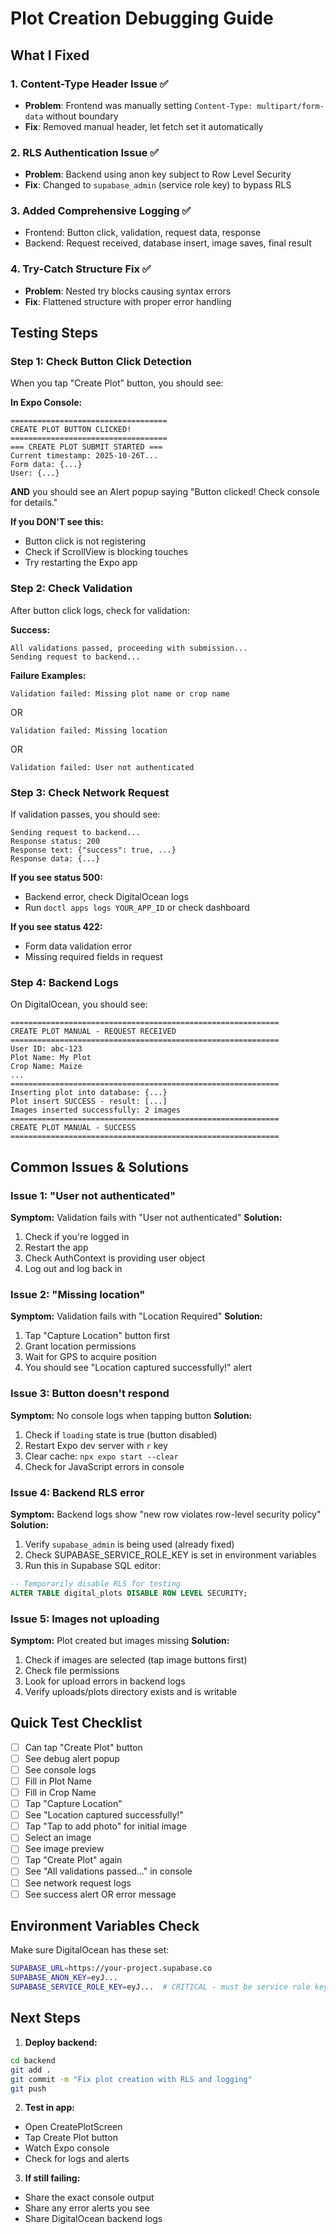 # Plot Creation Debugging Guide

## What I Fixed

### 1. **Content-Type Header Issue** ✅
- **Problem**: Frontend was manually setting `Content-Type: multipart/form-data` without boundary
- **Fix**: Removed manual header, let fetch set it automatically

### 2. **RLS Authentication Issue** ✅
- **Problem**: Backend using anon key subject to Row Level Security
- **Fix**: Changed to `supabase_admin` (service role key) to bypass RLS

### 3. **Added Comprehensive Logging** ✅
- Frontend: Button click, validation, request data, response
- Backend: Request received, database insert, image saves, final result

### 4. **Try-Catch Structure Fix** ✅
- **Problem**: Nested try blocks causing syntax errors
- **Fix**: Flattened structure with proper error handling

## Testing Steps

### Step 1: Check Button Click Detection
When you tap "Create Plot" button, you should see:

**In Expo Console:**
```
===================================
CREATE PLOT BUTTON CLICKED!
===================================
=== CREATE PLOT SUBMIT STARTED ===
Current timestamp: 2025-10-26T...
Form data: {...}
User: {...}
```

**AND** you should see an Alert popup saying "Button clicked! Check console for details."

**If you DON'T see this:**
- Button click is not registering
- Check if ScrollView is blocking touches
- Try restarting the Expo app

### Step 2: Check Validation
After button click logs, check for validation:

**Success:**
```
All validations passed, proceeding with submission...
Sending request to backend...
```

**Failure Examples:**
```
Validation failed: Missing plot name or crop name
```
OR
```
Validation failed: Missing location
```
OR
```
Validation failed: User not authenticated
```

### Step 3: Check Network Request
If validation passes, you should see:

```
Sending request to backend...
Response status: 200
Response text: {"success": true, ...}
Response data: {...}
```

**If you see status 500:**
- Backend error, check DigitalOcean logs
- Run `doctl apps logs YOUR_APP_ID` or check dashboard

**If you see status 422:**
- Form data validation error
- Missing required fields in request

### Step 4: Backend Logs
On DigitalOcean, you should see:

```
============================================================
CREATE PLOT MANUAL - REQUEST RECEIVED
============================================================
User ID: abc-123
Plot Name: My Plot
Crop Name: Maize
...
============================================================
Inserting plot into database: {...}
Plot insert SUCCESS - result: [...]
Images inserted successfully: 2 images
============================================================
CREATE PLOT MANUAL - SUCCESS
============================================================
```

## Common Issues & Solutions

### Issue 1: "User not authenticated"
**Symptom:** Validation fails with "User not authenticated"
**Solution:**
1. Check if you're logged in
2. Restart the app
3. Check AuthContext is providing user object
4. Log out and log back in

### Issue 2: "Missing location"
**Symptom:** Validation fails with "Location Required"
**Solution:**
1. Tap "Capture Location" button first
2. Grant location permissions
3. Wait for GPS to acquire position
4. You should see "Location captured successfully!" alert

### Issue 3: Button doesn't respond
**Symptom:** No console logs when tapping button
**Solution:**
1. Check if `loading` state is true (button disabled)
2. Restart Expo dev server with `r` key
3. Clear cache: `npx expo start --clear`
4. Check for JavaScript errors in console

### Issue 4: Backend RLS error
**Symptom:** Backend logs show "new row violates row-level security policy"
**Solution:**
1. Verify `supabase_admin` is being used (already fixed)
2. Check SUPABASE_SERVICE_ROLE_KEY is set in environment variables
3. Run this in Supabase SQL editor:
```sql
-- Temporarily disable RLS for testing
ALTER TABLE digital_plots DISABLE ROW LEVEL SECURITY;
```

### Issue 5: Images not uploading
**Symptom:** Plot created but images missing
**Solution:**
1. Check if images are selected (tap image buttons first)
2. Check file permissions
3. Look for upload errors in backend logs
4. Verify uploads/plots directory exists and is writable

## Quick Test Checklist

- [ ] Can tap "Create Plot" button
- [ ] See debug alert popup
- [ ] See console logs
- [ ] Fill in Plot Name
- [ ] Fill in Crop Name  
- [ ] Tap "Capture Location"
- [ ] See "Location captured successfully!"
- [ ] Tap "Tap to add photo" for initial image
- [ ] Select an image
- [ ] See image preview
- [ ] Tap "Create Plot" again
- [ ] See "All validations passed..." in console
- [ ] See network request logs
- [ ] See success alert OR error message

## Environment Variables Check

Make sure DigitalOcean has these set:

```bash
SUPABASE_URL=https://your-project.supabase.co
SUPABASE_ANON_KEY=eyJ...
SUPABASE_SERVICE_ROLE_KEY=eyJ...  # CRITICAL - must be service role key!
```

## Next Steps

1. **Deploy backend:**
```bash
cd backend
git add .
git commit -m "Fix plot creation with RLS and logging"
git push
```

2. **Test in app:**
- Open CreatePlotScreen
- Tap Create Plot button
- Watch Expo console
- Check for logs and alerts

3. **If still failing:**
- Share the exact console output
- Share any error alerts you see
- Share DigitalOcean backend logs

